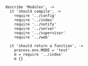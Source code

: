     describe 'Modules', ->
      it 'should compile', ->
        require '../config'
        require '../index'
        require '../notify'
        require '../server'
        require '../supervisor'
        require '../web'

      it 'should return a function', ->
        process.env.MODE = 'test'
        m = require '../index'
        m {}
